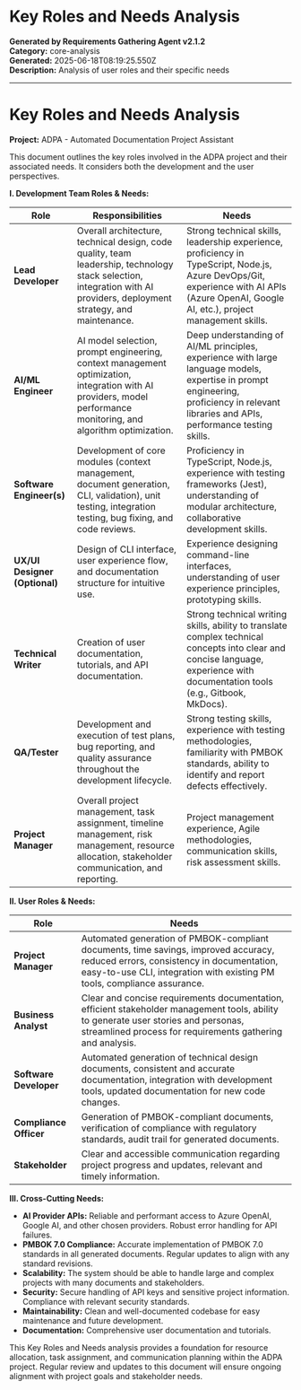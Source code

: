 # Key Roles and Needs Analysis

**Generated by Requirements Gathering Agent v2.1.2**  
**Category:** core-analysis  
**Generated:** 2025-06-18T08:19:25.550Z  
**Description:** Analysis of user roles and their specific needs

---

# Key Roles and Needs Analysis

**Project:** ADPA - Automated Documentation Project Assistant

This document outlines the key roles involved in the ADPA project and their associated needs.  It considers both the development and the user perspectives.

**I. Development Team Roles & Needs:**

| Role                      | Responsibilities                                                                                                                                                              | Needs                                                                                                                                                                 |
|---------------------------|-----------------------------------------------------------------------------------------------------------------------------------------------------------------------------------|---------------------------------------------------------------------------------------------------------------------------------------------------------------------------|
| **Lead Developer**         | Overall architecture, technical design, code quality, team leadership, technology stack selection, integration with AI providers, deployment strategy, and maintenance.            | Strong technical skills, leadership experience, proficiency in TypeScript, Node.js, Azure DevOps/Git, experience with AI APIs (Azure OpenAI, Google AI, etc.), project management skills. |
| **AI/ML Engineer**        | AI model selection, prompt engineering, context management optimization, integration with AI providers, model performance monitoring, and algorithm optimization.                 | Deep understanding of AI/ML principles, experience with large language models, expertise in prompt engineering, proficiency in relevant libraries and APIs, performance testing skills.   |
| **Software Engineer(s)**   | Development of core modules (context management, document generation, CLI, validation), unit testing, integration testing, bug fixing, and code reviews.                      | Proficiency in TypeScript, Node.js, experience with testing frameworks (Jest), understanding of modular architecture, collaborative development skills.                       |
| **UX/UI Designer (Optional)** | Design of CLI interface, user experience flow, and documentation structure for intuitive use.                                                                               | Experience designing command-line interfaces, understanding of user experience principles, prototyping skills.                                                           |
| **Technical Writer**       | Creation of user documentation, tutorials, and API documentation.                                                                                                            | Strong technical writing skills, ability to translate complex technical concepts into clear and concise language, experience with documentation tools (e.g., Gitbook, MkDocs).    |
| **QA/Tester**              | Development and execution of test plans, bug reporting, and quality assurance throughout the development lifecycle.                                                        | Strong testing skills, experience with testing methodologies, familiarity with PMBOK standards, ability to identify and report defects effectively.                         |
| **Project Manager**        | Overall project management, task assignment, timeline management, risk management, resource allocation, stakeholder communication, and reporting.                             | Project management experience, Agile methodologies, communication skills, risk assessment skills.                                                                           |


**II. User Roles & Needs:**

| Role                      | Needs                                                                                                                                                                                      |
|---------------------------|----------------------------------------------------------------------------------------------------------------------------------------------------------------------------------------------|
| **Project Manager**        | Automated generation of PMBOK-compliant documents, time savings, improved accuracy, reduced errors, consistency in documentation, easy-to-use CLI, integration with existing PM tools, compliance assurance. |
| **Business Analyst**      | Clear and concise requirements documentation, efficient stakeholder management tools, ability to generate user stories and personas, streamlined process for requirements gathering and analysis.       |
| **Software Developer**     | Automated generation of technical design documents, consistent and accurate documentation, integration with development tools, updated documentation for new code changes.                         |
| **Compliance Officer**    | Generation of PMBOK-compliant documents, verification of compliance with regulatory standards, audit trail for generated documents.                                                           |
| **Stakeholder**           | Clear and accessible communication regarding project progress and updates, relevant and timely information.                                                                                 |


**III. Cross-Cutting Needs:**

* **AI Provider APIs:** Reliable and performant access to Azure OpenAI, Google AI, and other chosen providers.  Robust error handling for API failures.
* **PMBOK 7.0 Compliance:**  Accurate implementation of PMBOK 7.0 standards in all generated documents.  Regular updates to align with any standard revisions.
* **Scalability:** The system should be able to handle large and complex projects with many documents and stakeholders.
* **Security:** Secure handling of API keys and sensitive project information.  Compliance with relevant security standards.
* **Maintainability:** Clean and well-documented codebase for easy maintenance and future development.
* **Documentation:** Comprehensive user documentation and tutorials.


This Key Roles and Needs analysis provides a foundation for resource allocation, task assignment, and communication planning within the ADPA project.  Regular review and updates to this document will ensure ongoing alignment with project goals and stakeholder needs.
